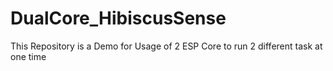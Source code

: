 # DualCore_HibiscusSense
This Repository is a Demo for Usage of 2 ESP Core to run 2 different task at one time
